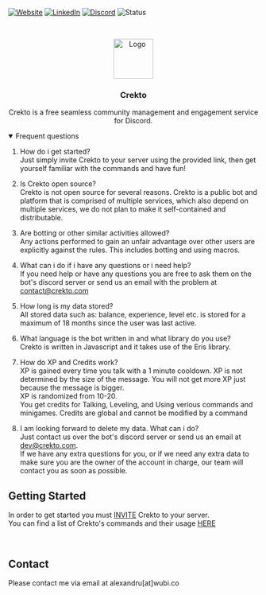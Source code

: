 [![Website][website-shield]][website-url]
[![LinkedIn][linkedin-shield]][linkedin-url]
[![Discord][discord-shield]][discord-url]
![Status][website-status]

<!-- PROJECT LOGO -->
<br />
<p align="center">
  <a href="https://crekto.com">
   <img src="https://www.crekto.com/assets/images/favicon.png" alt="Logo" width="80" height="80">
  </a>

  <h3 align="center">Crekto</h3>

  <p align="center">
    Crekto is a free seamless community management and engagement service for Discord. 
  </p>
</p>

<details open="open">
<summary>Frequent questions</summary>


1. How do i get started?<br>
Just simply invite Crekto to your server using the provided link, then get yourself familiar with the commands and have fun!

2. Is Crekto open source?<br>
Crekto is not open source for several reasons. Crekto is a public bot and platform that is comprised of multiple services, which also depend on multiple services, we do not plan to make it self-contained and distributable.

3. Are botting or other similar activities allowed?<br>
Any actions performed to gain an unfair advantage over other users are explicitly against the rules. This includes botting and using macros.

4. What can i do if i have any questions or i need help?<br>
If you need help or have any questions you are free to ask them on the bot's discord server or send us an email with the problem at contact@crekto.com

5. How long is my data stored?<br>
All stored data such as: balance, experience, level etc. is stored for a maximum of 18 months since the user was last active.

6. What language is the bot written in and what library do you use?<br>
Crekto is written in Javascript and it takes use of the Eris library.

7. How do XP and Credits work?<br>
XP is gained every time you talk with a 1 minute cooldown. XP is not determined by the size of the message. You will not get more XP just because the message is bigger.<br> XP is randomized from 10-20.<br>
You get credits for Talking, Leveling, and Using verious commands and minigames. Credits are global and cannot be modified by a command

8. I am looking forward to delete my data. What can i do?<br>
Just contact us over the bot's discord server or send us an email at dev@crekto.com. <br>
If we have any extra questions for you, or if we need any extra data to make sure you are the owner of the account in charge, our team will contact you as soon as possible.
</details>

## Getting Started

In order to get started you must <a href="https://discord.com/oauth2/authorize?client_id=438632789001109514&scope=bot+identify+guilds&response_type=code&permissions=2134207679">INVITE</a> Crekto to your server.<br>
You can find a list of Crekto's commands and their usage <a href="https://www.crekto.com/commands">HERE</a>

<br>


<!-- CONTACT -->
## Contact
Please contact me via email at alexandru[at]wubi.co


<!-- MARKDOWN LINKS & IMAGES -->
<!-- https://www.markdownguide.org/basic-syntax/#reference-style-links -->
[linkedin-shield]: https://img.shields.io/badge/-LinkedIn-black.svg?style=for-the-badge&logo=linkedin&colorB=555
[linkedin-url]: https://linkedin.com/in/coserea-alexandru
[discord-shield]: https://img.shields.io/discord/438065696002277386?label=DISCORD&style=for-the-badge
[discord-url]: https://discord.gg/36RHWU9
[website-shield]: https://img.shields.io/badge/WEBSITE-grey?style=for-the-badge
[website-url]: https://crekto.com/
[website-status]: https://img.shields.io/badge/STATUS-OFFLINE-red?style=for-the-badge

